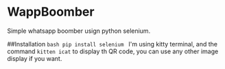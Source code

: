 # WappBoomber
Simple whatsapp boomber usign python selenium.

##Installation
``bash
pip install selenium
``
I'm using kitty terminal, and the command ``kitten icat`` to display th QR code, you can use any other image display if you want.
